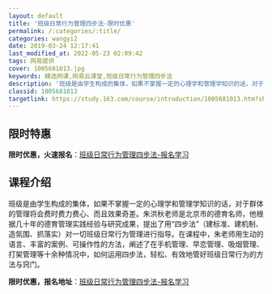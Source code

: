 ```yaml
---
layout: default
title: '班级日常行为管理四步法-限时优惠'
permalink: /:categories/:title/
categories: wangyi2
date: 2019-03-24 12:17:41
last_modified_at: 2022-05-23 02:09:42
tags: 网易提供
cover: 1005681013.jpg
keywords: 精选网课,网易云课堂,班级日常行为管理四步法
description: '班级是由学生构成的集体，如果不掌握一定的心理学和管理学知识的话，对于群体的管理将会费时费力费心、而且效果奇差。朱洪秋老师'
classid: 1005681013
targetlink: https://study.163.com/course/introduction/1005681013.htm?share=1&shareId=1025206652&utm_campaign=share&utm_medium=iphoneShare&utm_source=&utm_u=1025206652
---
```


## 限时特惠

**限时优惠，火速报名**：[班级日常行为管理四步法-报名学习](https://study.163.com/course/introduction/1005681013.htm?share=1&shareId=1025206652&utm_campaign=share&utm_medium=iphoneShare&utm_source=&utm_u=1025206652)

## 课程介绍

班级是由学生构成的集体，如果不掌握一定的心理学和管理学知识的话，对于群体的管理将会费时费力费心、而且效果奇差。朱洪秋老师是北京市的德育名师，他根据几十年的德育管理实践经验与研究成果，提出了用“四步法”（建标准、建机制、造氛围、抓落实）对一切班级日常行为管理进行指导。在课程中，朱老师用生动的语言、丰富的案例、可操作性的方法，阐述了在手机管理、早恋管理、吸烟管理、打架管理等十余种情况中，如何运用四步法，轻松、有效地管好班级日常行为的方法与窍门。

**限时优惠，报名地址**：[班级日常行为管理四步法-报名学习](https://study.163.com/course/introduction/1005681013.htm?share=1&shareId=1025206652&utm_campaign=share&utm_medium=iphoneShare&utm_source=&utm_u=1025206652)

